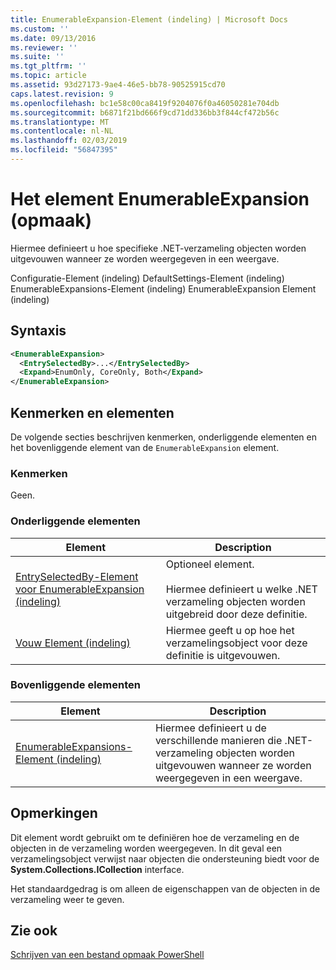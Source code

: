 ```yaml
---
title: EnumerableExpansion-Element (indeling) | Microsoft Docs
ms.custom: ''
ms.date: 09/13/2016
ms.reviewer: ''
ms.suite: ''
ms.tgt_pltfrm: ''
ms.topic: article
ms.assetid: 93d27173-9ae4-46e5-bb78-90525915cd70
caps.latest.revision: 9
ms.openlocfilehash: bc1e58c00ca8419f9204076f0a46050281e704db
ms.sourcegitcommit: b6871f21bd666f9cd71dd336bb3f844cf472b56c
ms.translationtype: MT
ms.contentlocale: nl-NL
ms.lasthandoff: 02/03/2019
ms.locfileid: "56847395"
---
```

# <a name="enumerableexpansion-element-format"></a>Het element EnumerableExpansion (opmaak)

Hiermee definieert u hoe specifieke .NET-verzameling objecten worden uitgevouwen wanneer ze worden weergegeven in een weergave.

Configuratie-Element (indeling) DefaultSettings-Element (indeling) EnumerableExpansions-Element (indeling) EnumerableExpansion Element (indeling)

## <a name="syntax"></a>Syntaxis

```xml
<EnumerableExpansion>
  <EntrySelectedBy>...</EntrySelectedBy>
  <Expand>EnumOnly, CoreOnly, Both</Expand>
</EnumerableExpansion>
```

## <a name="attributes-and-elements"></a>Kenmerken en elementen

De volgende secties beschrijven kenmerken, onderliggende elementen en het bovenliggende element van de `EnumerableExpansion` element.

### <a name="attributes"></a>Kenmerken

Geen.

### <a name="child-elements"></a>Onderliggende elementen

|Element|Description|
|-------------|-----------------|
|[EntrySelectedBy-Element voor EnumerableExpansion (indeling)](./entryselectedby-element-for-enumerableexpansion-format.md)|Optioneel element.<br /><br /> Hiermee definieert u welke .NET verzameling objecten worden uitgebreid door deze definitie.|
|[Vouw Element (indeling)](./expand-element-format.md)|Hiermee geeft u op hoe het verzamelingsobject voor deze definitie is uitgevouwen.|

### <a name="parent-elements"></a>Bovenliggende elementen

|Element|Description|
|-------------|-----------------|
|[EnumerableExpansions-Element (indeling)](./enumerableexpansions-element-format.md)|Hiermee definieert u de verschillende manieren die .NET-verzameling objecten worden uitgevouwen wanneer ze worden weergegeven in een weergave.|

## <a name="remarks"></a>Opmerkingen

Dit element wordt gebruikt om te definiëren hoe de verzameling en de objecten in de verzameling worden weergegeven. In dit geval een verzamelingsobject verwijst naar objecten die ondersteuning biedt voor de **System.Collections.ICollection** interface.

Het standaardgedrag is om alleen de eigenschappen van de objecten in de verzameling weer te geven.

## <a name="see-also"></a>Zie ook

[Schrijven van een bestand opmaak PowerShell](./writing-a-powershell-formatting-file.md)
